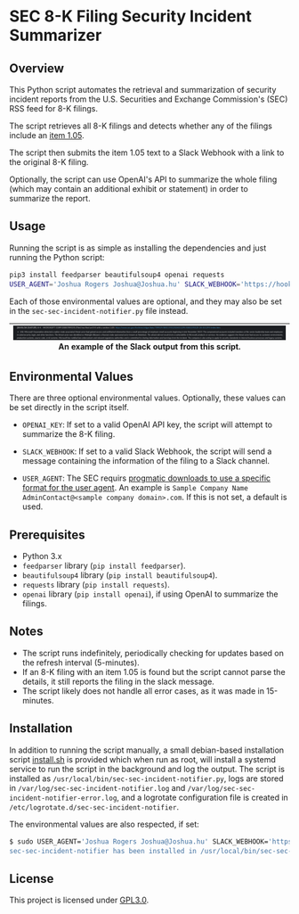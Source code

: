 # SEC 8-K Filing Security Incident Summarizer

## Overview

This Python script automates the retrieval and summarization of security incident reports from the U.S. Securities and Exchange Commission's (SEC) RSS feed for 8-K filings.

The script retrieves all 8-K filings and detects whether any of the filings include an [item 1.05](https://www.sec.gov/news/press-release/2023-139).

The script then submits the item 1.05 text to a Slack Webhook with a link to the original 8-K filing.

Optionally, the script can use OpenAI's API to summarize the whole filing (which may contain an additional exhibit or statement) in order to summarize the report.

## Usage

Running the script is as simple as installing the dependencies and just running the Python script:

```bash
pip3 install feedparser beautifulsoup4 openai requests
USER_AGENT='Joshua Rogers Joshua@Joshua.hu' SLACK_WEBHOOK='https://hooks.slack.com/services/.....' OPENAI_KEY=sk-...... python3 ./sec-sec-incident-notifier.py
```

Each of those environmental values are optional, and they may also be set in the `sec-sec-incident-notifier.py` file instead.

|![](slack.png)An example of the Slack output from this script.|
|:-:|


## Environmental Values

There are three optional environmental values. Optionally, these values can be set directly in the script itself.

- `OPENAI_KEY`: If set to a valid OpenAI API key, the script will attempt to summarize the 8-K filing.

- `SLACK_WEBHOOK`: If set to a valid Slack Webhook, the script will send a message containing the information of the filing to a Slack channel.

- `USER_AGENT`: The SEC requirs [progmatic downloads to use a specific format for the user agent](https://www.sec.gov/os/webmaster-faq#code-support). An example is `Sample Company Name AdminContact@<sample company domain>.com`. If this is not set, a default is used.

## Prerequisites
- Python 3.x
- `feedparser` library (`pip install feedparser`).
- `beautifulsoup4` library (`pip install beautifulsoup4`).
- `requests` library (`pip install requests`).
- `openai` library (`pip install openai`), if using OpenAI to summarize the filings.

## Notes
- The script runs indefinitely, periodically checking for updates based on the refresh interval (5-minutes).
- If an 8-K filing with an item 1.05 is found but the script cannot parse the details, it still reports the filing in the slack message.
- The script likely does not handle all error cases, as it was made in 15-minutes.

## Installation
In addition to running the script manually, a small debian-based installation script [install.sh](install.sh) is provided which when run as root, will install a systemd service to run the script in the background and log the output. The script is installed as `/usr/local/bin/sec-sec-incident-notifier.py`, logs are stored in `/var/log/sec-sec-incident-notifier.log` and `/var/log/sec-sec-incident-notifier-error.log`, and a logrotate configuration file is created in `/etc/logrotate.d/sec-sec-incident-notifier`.

The environmental values are also respected, if set:

```bash
$ sudo USER_AGENT='Joshua Rogers Joshua@Joshua.hu' SLACK_WEBHOOK='https://hooks.slack.com/services/.....' OPENAI_KEY=sk-...... ./install.sh"
sec-sec-incident-notifier has been installed in /usr/local/bin/sec-sec-incident-notifier.py with OPENAI_KEY=, SLACK_WEBHOOK_URL=, and USER_AGENT=, and a service has been installed in /etc/systemd/system/sec-sec-incident-notifier.service. The service is started and logging to /var/log/sec-sec-incident-notifier.log and /var/log/sec-sec-incident-notifier-error.log, and log rotation is set up in /etc/logrotate.d/sec-sec-incident-notifier.
```

## License
This project is licensed under [GPL3.0](/LICENSE).
